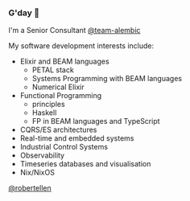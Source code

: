 ### G'day 👋

I'm a Senior Consultant [@team-alembic](https://github.com/team-alembic)

My software development interests include:
- Elixir and BEAM languages
  - PETAL stack
  - Systems Programming with BEAM languages
  - Numerical Elixir
- Functional Programming
  - principles
  - Haskell
  - FP in BEAM languages and TypeScript
- CQRS/ES architectures
- Real-time and embedded systems
- Industrial Control Systems
- Observability
- Timeseries databases and visualisation
- Nix/NixOS

[@robertellen](https://twitter.com/robertellen)
